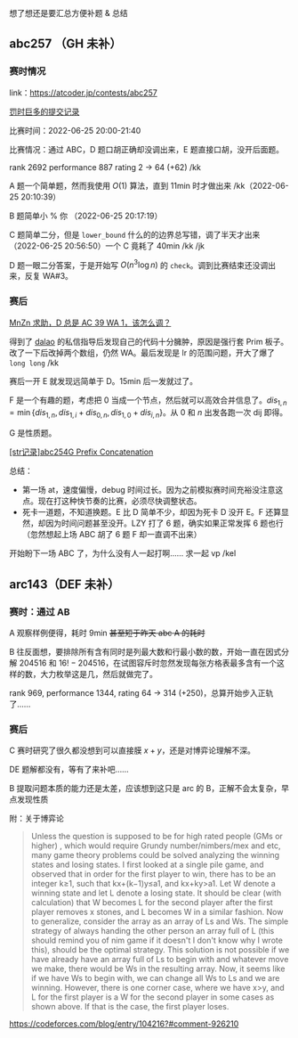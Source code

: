想了想还是要汇总方便补题 & 总结

## abc257 （GH 未补）

### 赛时情况

link：<https://atcoder.jp/contests/abc257>

[罚时巨多的提交记录](https://atcoder.jp/contests/abc257/submissions?f.Task=&f.LanguageName=&f.Status=&f.User=zag)

比赛时间：2022-06-25 20:00-21:40

比赛情况：通过 ABC，D 题口胡正确却没调出来，E 题直接口胡，没开后面题。

rank 2692  performance 887  rating 2 → 64 (+62) /kk

A 题一个简单题，然而我使用 $O(1)$ 算法，直到 11min 时才做出来 /kk（2022-06-25 20:10:39）

B 题简单小 % 你 （2022-06-25 20:17:19）

C 题简单二分，但是 `lower_bound` 什么的的边界总写错，调了半天才出来 （2022-06-25 20:56:50）一个 C 竟耗了 40min /kk /jk

D 题一眼二分答案，于是开始写 $O(n^3 \log n)$ 的  `check`。调到比赛结束还没调出来，反复 WA#3。

### 赛后

[MnZn 求助，D 总是 AC 39 WA 1，该怎么调？](https://www.luogu.com.cn/discuss/450917)

得到了 [dalao](https://www.luogu.com.cn/user/168223) 的私信指导后发现自己的代码十分臃肿，原因是强行套 Prim 板子。改了一下后改掉两个数组，仍然 WA。最后发现是 lr 的范围问题，开大了爆了 `long long` /kk

赛后一开 E 就发现远简单于 D。15min 后一发就过了。

F 是一个有趣的题，考虑把 $0$ 当成一个节点，然后就可以高效合并信息了。$dis_{1,n} = \min\{dis_{1,n},dis_{1,i}+dis_{0,n},dis_{1,0}+dis_{i,n}\}$。从 $0$ 和 $n$ 出发各跑一次 dij 即得。

G 是性质题。

[[str记录]abc254G Prefix Concatenation](https://www.cnblogs.com/purplevine/p/16415986.html)

总结：
- 第一场 at，速度偏慢，debug 时间过长。因为之前模拟赛时间充裕没注意这点。现在打这种快节奏的比赛，必须尽快调整状态。
- 死卡一道题，不知道换题。E 比 D 简单不少，却因为死卡 D 没开 E。F 还算显然，却因为时间问题甚至没开。LZY 打了 6 题，确实如果正常发挥 6 题也行（忽然想起上场 ABC 胡了 6 题 F 却一直调不出来）

开始盼下一场 ABC 了，为什么没有人一起打啊…… 求一起 vp /kel

## arc143（DEF 未补）

### 赛时：通过 AB

A 观察样例便得，耗时 9min ~~甚至短于昨天 abc A 的耗时~~

B 往反面想，要排除所有含有同时是列最大数和行最小数的数，开始一直在因式分解 $204516$ 和 $16!-204516$，在试图容斥时忽然发现每张方格表最多含有一个这样的数，大力枚举这是几，然后就做完了。

rank 969, performance 1344, rating 64 → 314 (+250)，总算开始步入正轨了……

### 赛后

C 赛时研究了很久都没想到可以直接膜 $x+y$，还是对博弈论理解不深。

DE 题解都没有，等有了来补吧……

B 提取问题本质的能力还是太差，应该想到这只是 arc 的 B，正解不会太复杂，早点发现性质

附：关于博弈论

> Unless the question is supposed to be for high rated people (GMs or higher) , which would require Grundy number/nimbers/mex and etc, many game theory problems could be solved analyzing the winning states and losing states. I first looked at a single pile game, and observed that in order for the first player to win, there has to be an integer k≥1, such that kx+(k−1)y≤a1, and kx+ky>a1. Let W denote a winning state and let L denote a losing state. It should be clear (with calculation) that W becomes L for the second player after the first player removes x stones, and L becomes W in a similar fashion. Now to generalize, consider the array as an array of Ls and Ws. The simple strategy of always handing the other person an array full of L (this should remind you of nim game if it doesn't I don't know why I wrote this), should be the optimal strategy. This solution is not possible if we have already have an array full of Ls to begin with and whatever move we make, there would be Ws in the resulting array. Now, it seems like if we have Ws to begin with, we can change all Ws to Ls and we are winning. However, there is one corner case, where we have x>y, and L for the first player is a W for the second player in some cases as shown above. If that is the case, the first player loses.

<https://codeforces.com/blog/entry/104216?#comment-926210>